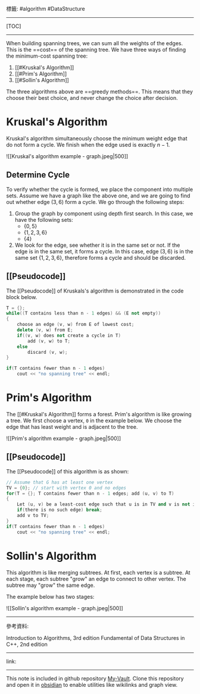 標籤: #algorithm #DataStructure 

---

[TOC]

---

When building spanning trees, we can sum all the weights of the edges. This is the ==cost== of the spanning tree. We have three ways of finding the minimum-cost spanning tree:

1. [[#Kruskal's Algorithm]]
2. [[#Prim's Algorithm]]
3. [[#Sollin's Algorithm]]

The three algorithms above are ==greedy methods==. This means that they choose their best choice, and never change the choice after decision.

# Kruskal's Algorithm

Kruskal's algorithm simultaneously choose the minimum weight edge that do not form a cycle. We finish when the edge used is exactly $n - 1$.

![[Kruskal's algorithm example - graph.jpeg|500]]

## Determine Cycle

To verify whether the cycle is formed, we place the component into multiple sets. Assume we have a graph like the above one, and we are going to find out whether edge $(3, 6)$ form a cycle. We go through the following steps:

1. Group the graph by component using depth first search. In this case, we have the following sets:
	- $\{0, 5\}$
	- $\{1, 2, 3, 6\}$
	- $\{4\}$
2. We look for the edge, see whether it is in the same set or not. If the edge is in the same set, it forms a cycle. In this case, edge $(3, 6)$ is in the same set $\{1, 2, 3, 6\}$, therefore forms a cycle and should be discarded.

## [[Pseudocode]]

The [[Pseudocode]] of Kruskals's algorithm is demonstrated in the code block below.

```cpp
T = {};
while((T contains less than n - 1 edges) && (E not empty))
{
	choose an edge (v, w) from E of lowest cost;
	delete (v, w) from E;
	if((v, w) does not create a cycle in T)
		add (v, w) to T;
	else
		discard (v, w);
}

if(T contains fewer than n - 1 edges)
	cout << "no spanning tree" << endl;
```

# Prim's Algorithm

The [[#Kruskal's Algorithm]] forms a forest. Prim's algorithm is like growing a tree. We first choose a vertex, `0` in the example below. We choose the edge that has least weight and is adjacent to the tree.

![[Prim's algorithm example - graph.jpeg|500]]

## [[Pseudocode]]

The [[Pseudocode]] of this algorithm is as shown:

```cpp
// Assume that G has at least one vertex
TV = {0}; // start with vertex 0 and no edges
for(T = {}; T contains fewer than n - 1 edges; add (u, v) to T)
{
	Let (u, v) be a least-cost edge such that u is in TV and v is not in TV;
	if(there is no such edge) break;
	add v to TV;
}
if(T contains fewer than n - 1 edges)
	cout << "no spanning tree" << endl;
```

# Sollin's Algorithm

This algorithm is like merging subtrees. At first, each vertex is a subtree. At each stage, each subtree "grow" an edge to connect to other vertex. The subtree may "grow" the same edge.

The example below has two stages:

![[Sollin's algorithm example - graph.jpeg|500]]

---

參考資料:

Introduction to Algorithms, 3rd edition
Fundamental of Data Structures in C++, 2nd edition

---

link:


---

This note is included in github repository [My-Vault](https://github.com/LittleD3092/My-Vault.git). Clone this repository and open it in [obsidian](https://obsidian.md/) to enable utilities like wikilinks and graph view.